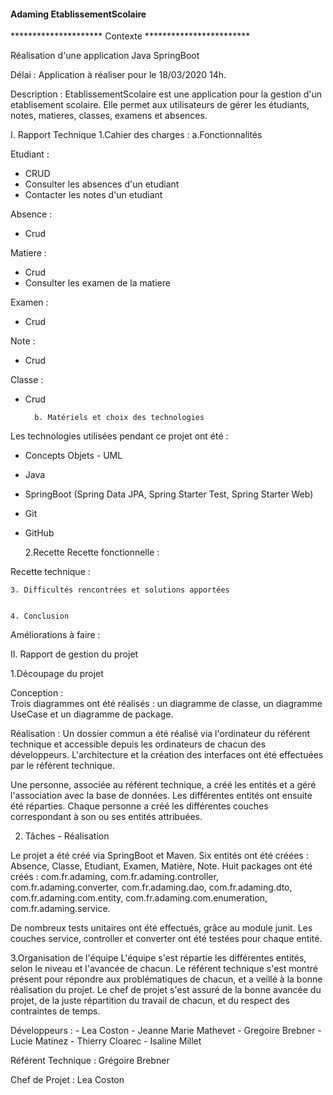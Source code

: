 ####		Adaming EtablissementScolaire		####


********************* Contexte ************************

Réalisation d'une application Java SpringBoot 

Délai : Application à réaliser pour le 18/03/2020 14h.

Description : EtablissementScolaire est une application pour la gestion d'un etablisement scolaire.
	      Elle permet aux utilisateurs de gérer les étudiants, notes, matieres, classes, examens et absences. 

I. Rapport Technique
	1.Cahier des charges :
		a.Fonctionnalités

Etudiant :
- CRUD
- Consulter les absences d'un etudiant
- Contacter les notes d'un etudiant

Absence : 
- Crud

Matiere : 
- Crud
- Consulter les examen de la matiere

Examen : 
- Crud

Note : 
- Crud

Classe : 
- Crud



		b. Matériels et choix des technologies
Les technologies utilisées pendant ce projet ont été :
- Concepts Objets - UML 
- Java
- SpringBoot (Spring Data JPA, Spring Starter Test, Spring Starter Web)
- Git
- GitHub


	2.Recette
Recette fonctionnelle : 

Recette technique : 


	3. Difficultés rencontrées et solutions apportées


	4. Conclusion

Améliorations à faire : 
	


II. Rapport de gestion du projet

1.Découpage du projet

Conception :	
Trois diagrammes ont été réalisés : un diagramme de classe, un diagramme UseCase et un diagramme de package.


Réalisation : 
Un dossier commun a été réalisé via l'ordinateur du référent technique et accessible depuis les ordinateurs de chacun des développeurs. 
L'architecture et la création des interfaces ont été effectuées par le référent technique.

Une personne, associée au référent technique, a créé les entités et a géré l'association avec la base de données.
Les différentes entités ont ensuite été réparties.
Chaque personne a créé les différentes couches correspondant à son ou ses entités attribuées.

2. Tâches - Réalisation

Le projet a été créé via SpringBoot et Maven.
Six entités ont été créées : Absence, Classe, Etudiant, Examen, Matière, Note.
Huit packages ont été créés : com.fr.adaming, com.fr.adaming.controller, com.fr.adaming.converter, com.fr.adaming.dao, com.fr.adaming.dto, com.fr.adaming.com.entity, com.fr.adaming.com.enumeration, com.fr.adaming.service.

De nombreux tests unitaires ont été effectués, grâce au module junit. Les couches service, controller et converter ont été testées pour chaque entité.

3.Organisation de l'équipe
L'équipe s'est répartie les différentes entités, selon le niveau et l'avancée de chacun.
Le référent technique s'est montré présent pour répondre aux problématiques de chacun, et a veillé à la bonne réalisation du projet.
Le chef de projet s'est assuré de la bonne avancée du projet, de la juste répartition du travail de chacun, et du respect des contraintes de temps.



Développeurs :
	- Lea Coston 
	- Jeanne Marie Mathevet
	- Gregoire Brebner
	- Lucie Matinez
	- Thierry Cloarec
	- Isaline Millet


Référent Technique : Grégoire Brebner

Chef de Projet : Lea Coston
